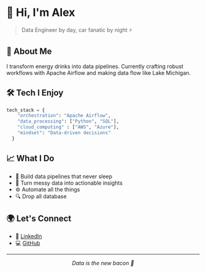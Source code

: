 # 👋 Hi, I'm Alex

> Data Engineer by day, car fanatic by night ⚡



## 💫 About Me

I transform energy drinks into data pipelines. Currently crafting robust workflows with Apache Airflow and making data flow like Lake Michigan.

## 🛠️ Tech I Enjoy
```python
tech_stack = {
    "orchestration": "Apache Airflow",
    "data_processing": ["Python", "SQL"],
    "cloud_computing" : ["AWS", "Azure"],
    "mindset": "Data-driven decisions"
  }
```

## 📈 What I Do

- 🌊 Build data pipelines that never sleep
- 🎯 Turn messy data into actionable insights
- ⚙️ Automate all the things
- 🔍 Drop all database

## 🌍 Let's Connect

- 💼 [LinkedIn](https://linkedin.com/in/alexanderstefanoff)
- 💻 [GitHub](https://github.com/alexander-py)

---
<div align="center">
  <i>Data is the new bacon 🥓</i>
</div>
